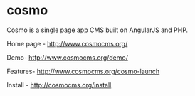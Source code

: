 cosmo
=====

Cosmo is a single page app CMS built on AngularJS and PHP.

Home page - http://www.cosmocms.org/

Demo- http://www.cosmocms.org/demo/

Features- http://www.cosmocms.org/cosmo-launch

Install - http://cosmocms.org/install
